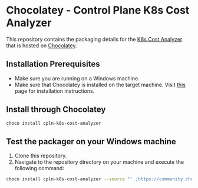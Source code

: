# Chocolatey - Control Plane K8s Cost Analyzer

This repository contains the packaging details for the [K8s Cost Analyzer](https://github.com/controlplane-com/k8s-cost-analyzer) that is hosted on [Chocolatey](https://chocolatey.org).

## Installation Prerequisites
* Make sure you are running on a Windows machine.
* Make sure that Chocolatey is installed on the target machine. Visit [this](https://chocolatey.org/install) page for installation instructions.

## Install through Chocolatey
```bash
choco install cpln-k8s-cost-analyzer
```

## Test the packager on your Windows machine

1. Clone this repository.
2. Navigate to the repository directory on your machine and execute the following command:

```bash
choco install cpln-k8s-cost-analyzer --source "'.;https://community.chocolatey.org/api/v2/'"
```
